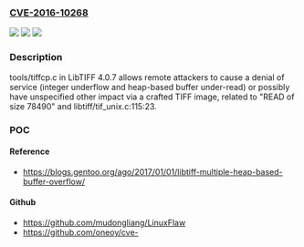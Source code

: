 ### [CVE-2016-10268](https://cve.mitre.org/cgi-bin/cvename.cgi?name=CVE-2016-10268)
![](https://img.shields.io/static/v1?label=Product&message=n%2Fa&color=blue)
![](https://img.shields.io/static/v1?label=Version&message=n%2Fa&color=blue)
![](https://img.shields.io/static/v1?label=Vulnerability&message=n%2Fa&color=brighgreen)

### Description

tools/tiffcp.c in LibTIFF 4.0.7 allows remote attackers to cause a denial of service (integer underflow and heap-based buffer under-read) or possibly have unspecified other impact via a crafted TIFF image, related to "READ of size 78490" and libtiff/tif_unix.c:115:23.

### POC

#### Reference
- https://blogs.gentoo.org/ago/2017/01/01/libtiff-multiple-heap-based-buffer-overflow/

#### Github
- https://github.com/mudongliang/LinuxFlaw
- https://github.com/oneoy/cve-

